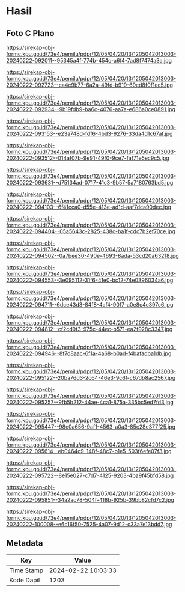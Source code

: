 # Hasil

## Foto C Plano

https://sirekap-obj-formc.kpu.go.id/73e4/pemilu/pdpr/12/05/04/20/13/1205042013003-20240222-092011--95345a4f-774b-454c-a6f4-7ad8f7474a3a.jpg

https://sirekap-obj-formc.kpu.go.id/73e4/pemilu/pdpr/12/05/04/20/13/1205042013003-20240222-092723--ca4c9b77-6a2a-49fd-b919-69ed8f0f1ec5.jpg

https://sirekap-obj-formc.kpu.go.id/73e4/pemilu/pdpr/12/05/04/20/13/1205042013003-20240222-092934--9b19fdb9-ba6c-4076-aa7a-e686a0ce0891.jpg

https://sirekap-obj-formc.kpu.go.id/73e4/pemilu/pdpr/12/05/04/20/13/1205042013003-20240222-093153--e23a748d-fdf6-4bd3-9276-33da4d1c67af.jpg

https://sirekap-obj-formc.kpu.go.id/73e4/pemilu/pdpr/12/05/04/20/13/1205042013003-20240222-093512--014af07b-9e91-49f0-9ce7-faf71e5ec9c5.jpg

https://sirekap-obj-formc.kpu.go.id/73e4/pemilu/pdpr/12/05/04/20/13/1205042013003-20240222-093631--d75134ad-0717-41c3-9b57-5a7180763bd5.jpg

https://sirekap-obj-formc.kpu.go.id/73e4/pemilu/pdpr/12/05/04/20/13/1205042013003-20240222-094103--6f41cca0-d55e-413e-ad1d-aaf7dca90dec.jpg

https://sirekap-obj-formc.kpu.go.id/73e4/pemilu/pdpr/12/05/04/20/13/1205042013003-20240222-094404--05a5643c-2825-438c-ba1f-cdc7b2ef70ce.jpg

https://sirekap-obj-formc.kpu.go.id/73e4/pemilu/pdpr/12/05/04/20/13/1205042013003-20240222-094502--0a7bee30-490e-4693-8ada-53cd20a63218.jpg

https://sirekap-obj-formc.kpu.go.id/73e4/pemilu/pdpr/12/05/04/20/13/1205042013003-20240222-094553--3e095112-31f6-41e0-bc12-74e0396034a6.jpg

https://sirekap-obj-formc.kpu.go.id/73e4/pemilu/pdpr/12/05/04/20/13/1205042013003-20240222-094711--6dce43d3-84f8-4af4-90f7-a0e8c4c397c6.jpg

https://sirekap-obj-formc.kpu.go.id/73e4/pemilu/pdpr/12/05/04/20/13/1205042013003-20240222-094812--cf2cd9f3-975c-44ec-b571-ea2f928c3347.jpg

https://sirekap-obj-formc.kpu.go.id/73e4/pemilu/pdpr/12/05/04/20/13/1205042013003-20240222-094946--8f7d8aac-6f1a-4a68-b0ad-f4bafadba1db.jpg

https://sirekap-obj-formc.kpu.go.id/73e4/pemilu/pdpr/12/05/04/20/13/1205042013003-20240222-095122--20ba76d3-2c64-46e3-9c6f-c67db8ac2567.jpg

https://sirekap-obj-formc.kpu.go.id/73e4/pemilu/pdpr/12/05/04/20/13/1205042013003-20240222-095257--9fb5b212-44ae-4ca1-875a-335bc5ed7fd3.jpg

https://sirekap-obj-formc.kpu.go.id/73e4/pemilu/pdpr/12/05/04/20/13/1205042013003-20240222-095447--98c0a656-9af1-4563-a0a3-85c28e377f25.jpg

https://sirekap-obj-formc.kpu.go.id/73e4/pemilu/pdpr/12/05/04/20/13/1205042013003-20240222-095614--eb0464c9-148f-48c7-b1e5-503f6efe07f3.jpg

https://sirekap-obj-formc.kpu.go.id/73e4/pemilu/pdpr/12/05/04/20/13/1205042013003-20240222-095722--8e15e027-c7d7-4125-9203-4ba9f45bfd58.jpg

https://sirekap-obj-formc.kpu.go.id/73e4/pemilu/pdpr/12/05/04/20/13/1205042013003-20240222-095851--34a2ac78-504f-418b-925b-39bb82cfd7c2.jpg

https://sirekap-obj-formc.kpu.go.id/73e4/pemilu/pdpr/12/05/04/20/13/1205042013003-20240222-100008--e6c16f50-7525-4a07-9d12-c33a7e13bdd7.jpg


## Metadata

| Key        | Value               |
| ---------- | ------------------- |
| Time Stamp | 2024-02-22 10:03:33 |
| Kode Dapil | 1203                |



